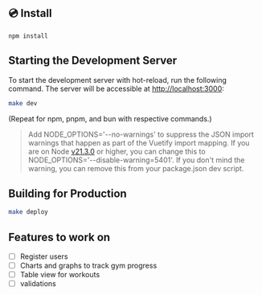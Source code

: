 ## 💿 Install
```
npm install
```
## Starting the Development Server

To start the development server with hot-reload, run the following command. The server will be accessible at [http://localhost:3000](http://localhost:3000):

```bash
make dev
```

(Repeat for npm, pnpm, and bun with respective commands.)

> Add NODE_OPTIONS='--no-warnings' to suppress the JSON import warnings that happen as part of the Vuetify import mapping. If you are on Node [v21.3.0](https://nodejs.org/en/blog/release/v21.3.0) or higher, you can change this to NODE_OPTIONS='--disable-warning=5401'. If you don't mind the warning, you can remove this from your package.json dev script.

## Building for Production
```bash
make deploy
```

## Features to work on

- [ ] Register users
- [ ] Charts and graphs to track gym progress
- [ ] Table view for workouts 
- [ ] validations 

